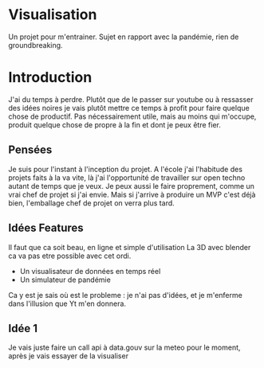 # Visualisation
Un projet pour m'entrainer. Sujet en rapport avec la pandémie, rien de groundbreaking.

# Introduction
J'ai du temps à perdre. Plutôt que de le passer sur youtube ou à ressasser des idées noires je vais plutôt mettre ce temps à profit pour faire quelque chose de productif. Pas nécessairement utile, mais au moins qui m'occupe, produit quelque chose de propre à la fin et dont je peux être fier.

## Pensées
Je suis pour l'instant à l'inception du projet. A l'école j'ai l'habitude des projets faits à la va vite, là j'ai l'opportunité de travailler sur open techno autant de temps que je veux. Je peux aussi le faire proprement, comme un vrai chef de projet si j'ai envie. Mais si j'arrive à produire un MVP c'est déjà bien, l'emballage chef de projet on verra plus tard.

## Idées Features
Il faut que ca soit beau, en ligne et simple d'utilisation
La 3D avec blender ca va pas etre possible avec cet ordi.

* Un visualisateur de données en temps réel
* Un simulateur de pandémie

Ca y est je sais où est le probleme : je n'ai pas d'idées, et je m'enferme dans l'illusion que Yt m'en donnera.

## Idée 1
Je vais juste faire un call api à data.gouv sur la meteo pour le moment, après je vais essayer de la visualiser
